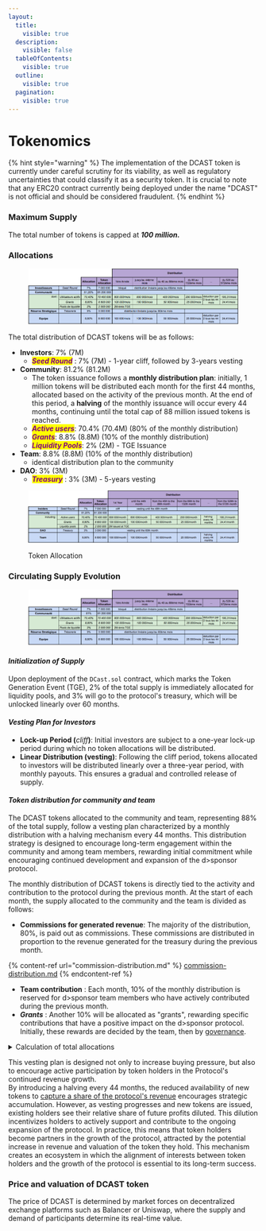 ```yaml
---
layout:
  title:
    visible: true
  description:
    visible: false
  tableOfContents:
    visible: true
  outline:
    visible: true
  pagination:
    visible: true
---
```


# Tokenomics

{% hint style="warning" %}
The implementation of the DCAST token is currently under careful scrutiny for its viability, as well as regulatory uncertainties that could classify it as a security token. It is crucial to note that any ERC20 contract currently being deployed under the name "DCAST" is not official and should be considered fraudulent.
{% endhint %}

### Maximum Supply

The total number of tokens is capped at _**100 million.**_

### **Allocations**

<figure><img src="../../../.gitbook/assets/image.png" alt=""><figcaption></figcaption></figure>

The total distribution of DCAST tokens will be as follows:

* **Investors**: 7% (7M)
  * _<mark style="color:purple;">**Seed Round**</mark>_ : 7% (7M) - 1-year cliff, followed by 3-years vesting
* **Community**: 81.2% (81.2M)
  * The token issuance follows a **monthly distribution plan**: initially, 1 million tokens will be distributed each month for the first 44 months, allocated based on the activity of the previous month. At the end of this period, a **halving** of the monthly issuance will occur every 44 months, continuing until the total cap of 88 million issued tokens is reached.
  * _<mark style="color:purple;">**Active users**</mark>_: 70.4% (70.4M) (80% of the monthly distribution)
  * _<mark style="color:purple;">**Grants**</mark>_: 8.8% (8.8M) (10% of the monthly distribution)
  * _<mark style="color:purple;">**Liquidity Pools**</mark>_: 2% (2M) - TGE Issuance
* **Team**: 8.8% (8.8M) (10% of the monthly distribution)
  * identical distribution plan to the community
* **DAO**: 3% (3M)
  * _<mark style="color:purple;">**Treasury**</mark>_ : 3% (3M) - 5-years vesting&#x20;

<figure><img src="../../../.gitbook/assets/image (3).png" alt=""><figcaption><p>Token Allocation</p></figcaption></figure>

### Circulating Supply Evolution

<figure><img src="../../../.gitbook/assets/image (2).png" alt=""><figcaption></figcaption></figure>

#### _Initialization of Supply_

Upon deployment of the `DCast.sol` contract, which marks the Token Generation Event (TGE), 2% of the total supply is immediately allocated for liquidity pools, and 3% will go to the protocol's treasury, which will be unlocked linearly over 60 months.

#### _Vesting Plan for Investors_

* **Lock-up Period (**_cliff_**)**: Initial investors are subject to a one-year lock-up period during which no token allocations will be distributed.
* **Linear Distribution (**vesting**)**: Following the cliff period, tokens allocated to investors will be distributed linearly over a three-year period, with monthly payouts. This ensures a gradual and controlled release of supply.

#### _Token distribution for community and team_&#x20;

The DCAST tokens allocated to the community and team, representing 88% of the total supply, follow a vesting plan characterized by a monthly distribution with a halving mechanism every 44 months. This distribution strategy is designed to encourage long-term engagement within the community and among team members, rewarding initial commitment while encouraging continued development and expansion of the d>sponsor protocol.

The monthly distribution of DCAST tokens is directly tied to the activity and contribution to the protocol during the previous month. At the start of each month, the supply allocated to the community and the team is divided as follows:

* **Commissions for generated revenue**: The majority of the distribution, 80%, is paid out as commissions. These commissions are distributed in proportion to the revenue generated for the treasury during the previous month.

{% content-ref url="commission-distribution.md" %}
[commission-distribution.md](commission-distribution.md)
{% endcontent-ref %}

* **Team contribution** : Each month, 10% of the monthly distribution is reserved for d>sponsor team members who have actively contributed during the previous month.
* _**Grants**_ : Another 10% will be allocated as "grants", rewarding specific contributions that have a positive impact on the d>sponsor protocol. Initially, these rewards are decided by the team, then by [governance](../vedcast-and-vedcastlp/governance.md).

<details>

<summary>Calculation of total allocations</summary>

* **Commissions for generated revenue**: 80% of 88% of the total token supply = 70.4%&#x20;
* **Team contributions**: 10% of 88% of the total token supply = 8.8%
* **Grants** : 10% of 88% of the total token supply = 8.8%

</details>

This vesting plan is designed not only to increase buying pressure, but also to encourage active participation by token holders in the Protocol's continued revenue growth.\
By introducing a halving every 44 months, the reduced availability of new tokens to [capture a share of the protocol's revenue](../vedcast-and-vedcastlp/rewards.md) encourages strategic accumulation. However, as vesting progresses and new tokens are issued, existing holders see their relative share of future profits diluted. This dilution incentivizes holders to actively support and contribute to the ongoing expansion of the protocol. In practice, this means that token holders become partners in the growth of the protocol, attracted by the potential increase in revenue and valuation of the token they hold. This mechanism creates an ecosystem in which the alignment of interests between token holders and the growth of the protocol is essential to its long-term success.

### **Price and valuation of DCAST token**

The price of DCAST is determined by market forces on decentralized exchange platforms such as Balancer or Uniswap, where the supply and demand of participants determine its real-time value.
